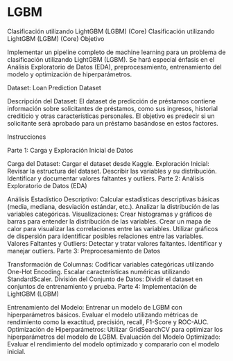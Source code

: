 # LGBM
Clasificación utilizando LightGBM (LGBM) (Core)
Clasificación utilizando LightGBM (LGBM) (Core)
Objetivo

Implementar un pipeline completo de machine learning para un problema de clasificación utilizando LightGBM (LGBM). Se hará especial énfasis en el Análisis Exploratorio de Datos (EDA), preprocesamiento, entrenamiento del modelo y optimización de hiperparámetros.



Dataset: Loan Prediction Dataset

Descripción del Dataset: El dataset de predicción de préstamos contiene información sobre solicitantes de préstamos, como sus ingresos, historial crediticio y otras características personales. El objetivo es predecir si un solicitante será aprobado para un préstamo basándose en estos factores.


Instrucciones

Parte 1: Carga y Exploración Inicial de Datos

Carga del Dataset:
Cargar el dataset desde Kaggle.
Exploración Inicial:
Revisar la estructura del dataset.
Describir las variables y su distribución.
Identificar y documentar valores faltantes y outliers.
Parte 2: Análisis Exploratorio de Datos (EDA)

Análisis Estadístico Descriptivo:
Calcular estadísticas descriptivas básicas (media, mediana, desviación estándar, etc.).
Analizar la distribución de las variables categóricas.
Visualizaciones:
Crear histogramas y gráficos de barras para entender la distribución de las variables.
Crear un mapa de calor para visualizar las correlaciones entre las variables.
Utilizar gráficos de dispersión para identificar posibles relaciones entre las variables.
Valores Faltantes y Outliers:
Detectar y tratar valores faltantes.
Identificar y manejar outliers.
Parte 3: Preprocesamiento de Datos

Transformación de Columnas:
Codificar variables categóricas utilizando One-Hot Encoding.
Escalar características numéricas utilizando StandardScaler.
División del Conjunto de Datos:
Dividir el dataset en conjuntos de entrenamiento y prueba.
Parte 4: Implementación de LightGBM (LGBM)

Entrenamiento del Modelo:
Entrenar un modelo de LGBM con hiperparámetros básicos.
Evaluar el modelo utilizando métricas de rendimiento como la exactitud, precisión, recall, F1-Score y ROC-AUC.
Optimización de Hiperparámetros:
Utilizar GridSearchCV para optimizar los hiperparámetros del modelo de LGBM.
Evaluación del Modelo Optimizado:
Evaluar el rendimiento del modelo optimizado y compararlo con el modelo inicial.

